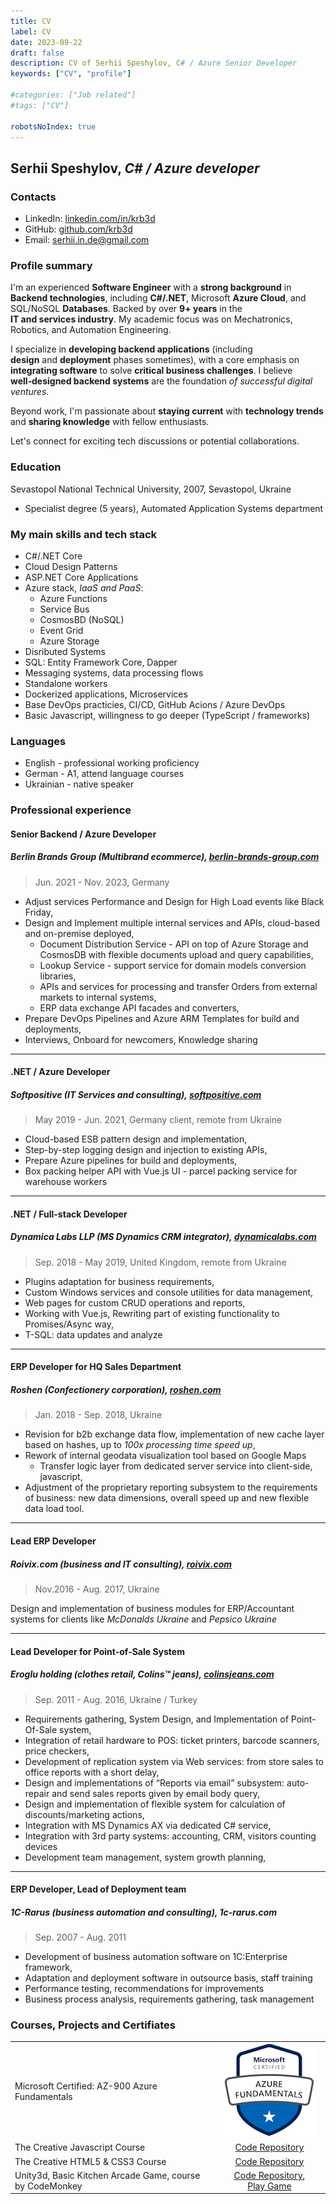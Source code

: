 ```yaml
---
title: CV
label: CV
date: 2023-09-22
draft: false
description: CV of Serhii Speshylov, C# / Azure Senior Developer
keywords: ["CV", "profile"]

#categories: ["Job related"]
#tags: ["CV"]

robotsNoIndex: true
---
```


## Serhii Speshylov, _C# / Azure developer_

### Contacts

- LinkedIn: [linkedin.com/in/krb3d](https:\linkedin.com/in/krb3d)
- GitHub: [github.com/krb3d](https://github.com/krb3d)
- Email: [serhii.in.de@gmail.com](mailto:serhii.in.de@gmail.com)

### Profile summary

I'm an experienced **Software&nbsp;Engineer** with a **strong&nbsp;background** in **Backend&nbsp;technologies**, including **C#/.NET**, Microsoft **Azure&nbsp;Cloud**, and SQL/NoSQL **Databases**. Backed by over **9+&nbsp;years** in the **IT&nbsp;and&nbsp;services&nbsp;industry**. My academic&nbsp;focus was on Mechatronics, Robotics, and Automation Engineering.

I specialize in **developing backend&nbsp;applications** (including **design**&nbsp;and&nbsp;**deployment** phases sometimes), with a core emphasis on **integrating&nbsp;software** to solve **critical&nbsp;business&nbsp;challenges**. I believe **well&#8209;designed backend&nbsp;systems** are the foundation _of&nbsp;successful digital ventures_.

Beyond work, I'm passionate about **staying&nbsp;current** with **technology&nbsp;trends** and **sharing&nbsp;knowledge** with fellow enthusiasts.

Let's connect for exciting tech discussions or potential collaborations.

### Education

Sevastopol&nbsp;National&nbsp;Technical&nbsp;University, 2007, Sevastopol, Ukraine

- Specialist&nbsp;degree&nbsp;(5&nbsp;years), Automated Application Systems department

### My main skills and tech stack

- C#/.NET&nbsp;Core
- Cloud&nbsp;Design&nbsp;Patterns
- ASP.NET&nbsp;Core Applications
- Azure&nbsp;stack, _IaaS and PaaS_:
  - Azure Functions
  - Service Bus
  - CosmosBD (NoSQL)
  - Event Grid
  - Azure Storage
- Disributed Systems
- SQL: Entity Framework Core, Dapper
- Messaging systems, data processing flows
- Standalone workers
- Dockerized applications, Microservices
- Base DevOps practicies, CI/CD, GitHub Acions / Azure DevOps
- Basic Javascript, willingness to go deeper (TypeScript / frameworks)

### Languages

- English - professional working proficiency
- German - A1, attend language courses
- Ukrainian - native speaker

### Professional experience

#### Senior Backend / Azure Developer

##### Berlin Brands Group (Multibrand ecommerce), [berlin-brands-group.com](https://www.berlin-brands-group.com/en)

> Jun. 2021 - Nov. 2023, Germany

- Adjust services Performance and Design for High Load events like Black Friday,
- Design and Implement multiple internal services and APIs, cloud-based and on-premise deployed,
  - Document Distribution Service - API on top of Azure Storage and CosmosDB with flexible documents upload and query capabilities,
  - Lookup Service - support service for domain models conversion libraries,
  - APIs and services for processing and transfer Orders from external markets to internal systems,
  - ERP data exchange API facades and converters,
- Prepare DevOps Pipelines and Azure ARM Templates for build and deployments,
- Interviews, Onboard for newcomers, Knowledge sharing

---

#### .NET / Azure Developer

##### Softpositive (IT Services and consulting), [softpositive.com](https://www.softpositive.com/)

> May 2019 - Jun. 2021,  Germany client, remote from Ukraine

- Cloud-based ESB pattern design and implementation,
- Step-by-step logging design and injection to existing APIs,
- Prepare Azure pipelines for build and deployments,
- Box packing helper API with Vue.js UI - parcel packing service for warehouse workers

---

#### .NET / Full-stack Developer

##### Dynamica Labs LLP (MS Dynamics CRM integrator), [dynamicalabs.com](https://www.dynamicalabs.com/)

> Sep. 2018 - May 2019, United Kingdom, remote from Ukraine

- Plugins adaptation for business requirements,
- Custom Windows services and console utilities for data management,
- Web pages for custom CRUD operations and reports,
- Working with Vue.js, Rewriting part of existing functionality to Promises/Async way,
- T-SQL: data updates and analyze

---

#### ERP Developer for HQ Sales Department

##### Roshen (Confectionery corporation), [roshen.com](https://www.roshen.com/en/about-roshen)

> Jan. 2018 - Sep. 2018, Ukraine

- Revision for b2b exchange data flow, implementation of new cache layer based on hashes,  up to _100x processing time speed up_,
- Rework of internal geodata visualization tool based on Google Maps
  - Transfer logic layer from dedicated server service into client-side, javascript,
- Adjustment of the proprietary reporting subsystem to the requirements of business: new data dimensions, overall speed up and new flexible data load tool.

---

#### Lead ERP Developer

##### Roivix.com (business and IT consulting), [roivix.com](http://www.roivix.com/ukr/)

> Nov.2016 - Aug. 2017, Ukraine

Design and implementation of business modules for ERP/Accountant systems for clients like _McDonalds Ukraine_ and _Pepsico Ukraine_

---

#### Lead Developer for Point-of-Sale System

##### Eroglu holding (clothes retail, Colins™ jeans), [colinsjeans.com](http://colinsjeans.com/)

> Sep. 2011 - Aug. 2016, Ukraine / Turkey

- Requirements gathering, System Design, and Implementation of Point-Of-Sale system,
- Integration of retail hardware to POS: ticket printers, barcode scanners, price checkers,
- Development of replication system via Web services: from store sales to office reports with a short delay,
- Design and implementations of “Reports via email” subsystem: auto-repair and send sales reports given by email body query,
- Design and implementation of flexible system for calculation of discounts/marketing actions,
- Integration with MS Dynamics AX via dedicated C# service,
- Integration with 3rd party systems: accounting, CRM, visitors counting devices
- Development team management, system growth planning,

---

#### ERP Developer, Lead of Deployment team

##### 1C-Rarus (business automation and consulting), 1c-rarus.com

> Sep. 2007 - Aug. 2011

- Development of business automation software on 1C:Enterprise framework,
- Adaptation and deployment software in outsource basis, staff training
- Performance testing, recommendations for improvements
- Business process analysis, requirements gathering, task management

### Courses, Projects and Certifiates

|                                                             |                                                              |
|:------------------------------------------------------------|:------------------------------------------------------------:|
| Microsoft Certified: AZ-900 Azure Fundamentals              | [![Badge](azure_fundamentals-150.png)](https://www.credly.com/badges/4a11fc7f-ea78-4b27-9c80-f6a459e166a2/linked_in_profile)  |
| The Creative Javascript Course                              | [Code&nbsp;Repository](https://github.com/krb3d/developedbyed-js-basics)     |
| The Creative HTML5 & CSS3 Course                            | [Code&nbsp;Repository](https://github.com/krb3d/developedbyed-html-basics)   |
| Unity3d, Basic Kitchen Arcade Game, course by CodeMonkey    | [Code&nbsp;Repository](https://github.com/null-null-eins-zwei/KitchenChaos), [Play&nbsp;Game](https://krb3d.itch.io/kitchenchaos-learn)  |
